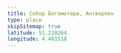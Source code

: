 ```yaml
---
title: Собор Богоматери, Антверпен
type: place
skipSitemap: true
latitude: 51.220264
longitude: 4.401518
---
```

